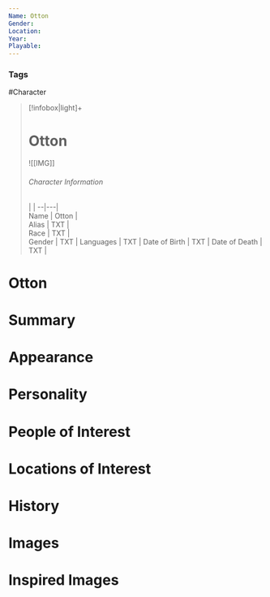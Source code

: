 ```yaml
---
Name: Otton  
Gender: 
Location: 
Year: 
Playable:
---
```


### Tags
#Character 

> [!infobox|light]+  
> # Otton  
> ![[IMG]]  
> ###### Character Information
>  |   |
> --|---|  
> Name | Otton |  
> Alias | TXT |  
> Race | TXT |  
> Gender | TXT |
> Languages | TXT |
> Date of Birth | TXT |
> Date of Death | TXT |

# Otton

# Summary

# Appearance

# Personality

# People of Interest

# Locations of Interest

# History

# Images

# Inspired Images
